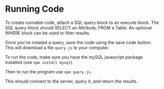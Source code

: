 # Running Code
To create runnable code, attach a SQL query block to an execute block. The SQL query block should SELECT an Attribute, FROM a Table. An optional WHERE block can be used to filter results. 

Once you've created a query, save the code using the save code button. This will download a file `query.js` to your computer. 

To run the code, make sure you have the mySQL javascript package installed (use `npm install mysql`). 

Then to run the program use `npm query.js`.

This should connect to the server, query it, and return the results. 